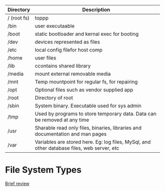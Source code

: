 Directory | Description
---|--
/ (root fs) |toppp
/bin | user executaable
/boot | static bootloader and kernal exec for booting
/dev | devices represented as files
/etc | local config filefor host comp
/home | user files
/lib | ccontains shared library
/media | mount external removable media
/mnt | Temp mountpoint  for regular fs, for repairing
/opt | Optional files such as vendor supplied app
/root | Directory of root
/sbin | System binary. Executable used for sys admin
/tmp | Used by programs to store temporary data. Data can be removed at any time
/usr | Sharable read only files, binaries, libraries and documentation and man pages
/var | Variables are stored here. Eg: log files, MySql, and other database files, web server, etc


# File System Types
[Brief review](https://www.javatpoint.com/linux-file-system)



